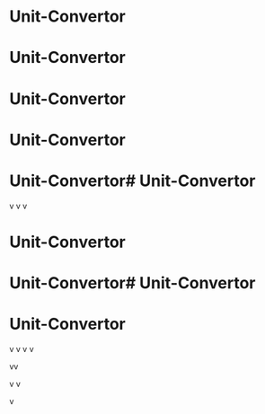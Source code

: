 # Unit-Convertor
# Unit-Convertor
# Unit-Convertor
# Unit-Convertor

# Unit-Convertor# Unit-Convertor

v
v
v
# Unit-Convertor

# Unit-Convertor# Unit-Convertor

# Unit-Convertor
v
v
v
v

vv

v
v

v
